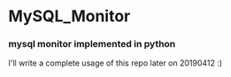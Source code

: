 # MySQL_Monitor
### mysql monitor implemented in python <br>
I'll write a complete usage of this repo later on 20190412 :)
